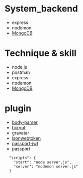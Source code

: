 # System_backend
* express
* nodemon
* [MongoDB](https://www.mongodb.com/)

# Technique & skill
* node.js
* postman
* express
* nodemon
* [MongoDB](https://www.mongodb.com/)

# plugin
* [body-parser](https://israynotarray.com/nodejs/20210326/2926076225/)
* [bcrypt](https://www.npmjs.com/package/bcrypt)
* gravatar
* [jsonwebtoken](https://www.npmjs.com/package/jsonwebtoken)
* [passport-jwt](https://www.npmjs.com/package/passport-jwt)
* passport 


```
  "scripts": {
    "start": "node server.js",
    "server": "nodemon server.js"
  }
